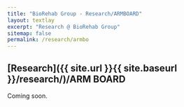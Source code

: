 ```yaml
---
title: "BioRehab Group - Research/ARMBOARD"
layout: textlay
excerpt: "Research @ BioRehab Group"
sitemap: false
permalink: /research/armbo
---
```


## [Research]({{ site.url }}{{ site.baseurl }}/research/)/ARM BOARD

Coming soon.
